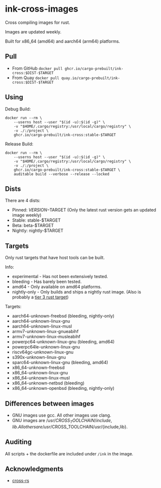# ink-cross-images

Cross compiling images for rust.

Images are updated weekly.

Built for x86_64 (amd64) and aarch64 (arm64) platforms.

## Pull

- From GitHub `docker pull ghcr.io/cargo-prebuilt/ink-cross:$DIST-$TARGET`
- From Quay `docker pull quay.io/cargo-prebuilt/ink-cross:$DIST-$TARGET`

## Using

Debug Build:

```shell
docker run --rm \
    --userns host --user "$(id -u):$(id -g)" \
    -v "$HOME/.cargo/registry:/usr/local/cargo/registry" \
    -v ./:/project \
    ghcr.io/cargo-prebuilt/ink-cross:stable-$TARGET
```

Release Build:

```shell
docker run --rm \
    --userns host --user "$(id -u):$(id -g)" \
    -v "$HOME/.cargo/registry:/usr/local/cargo/registry" \
    -v ./:/project \
    ghcr.io/cargo-prebuilt/ink-cross:stable-$TARGET \
    auditable build --verbose --release --locked
```

## Dists

There are 4 dists:
- Pinned: $VERSION-$TARGET (Only the latest rust version gets an updated image weekly)
- Stable: stable-$TARGET
- Beta: beta-$TARGET
- Nightly: nightly-$TARGET

## Targets

Only rust targets that have host tools can be built.

Info:
- experimental - Has not been extensively tested.
- bleeding - Has barely been tested.
- amd64 - Only available on amd64 platforms.
- nightly-only - Only builds and ships a nightly rust image.
  (Also is probably a [tier 3 rust target](https://doc.rust-lang.org/nightly/rustc/platform-support.html))

Targets:
- aarch64-unknown-freebsd (bleeding, nightly-only)
- aarch64-unknown-linux-gnu
- aarch64-unknown-linux-musl
- armv7-unknown-linux-gnueabihf
- armv7-unknown-linux-musleabihf
- powerpc64-unknown-linux-gnu (bleeding, amd64)
- powerpc64le-unknown-linux-gnu
- riscv64gc-unknown-linux-gnu
- s390x-unknown-linux-gnu
- sparc64-unknown-linux-gnu (bleeding, amd64)
- x86_64-unknown-freebsd
- x86_64-unknown-linux-gnu
- x86_64-unknown-linux-musl
- x86_64-unknown-netbsd (bleeding)
- x86_64-unknown-openbsd (bleeding, nightly-only)

## Differences between images

- GNU images use gcc.
  All other images use clang.
- GNU images are /usr/$CROSS_TOOLCHAIN/{include,lib}.
  All others are /usr/$CROSS_TOOLCHAIN/usr/{include,lib}.

## Auditing

All scripts + the dockerfile are included under `/ink` in the image.

## Acknowledgments

- [cross-rs](https://github.com/cross-rs/cross)

